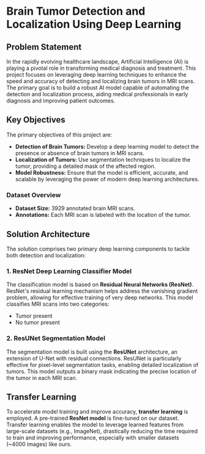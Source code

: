 # Brain Tumor Detection and Localization Using Deep Learning

## Problem Statement

In the rapidly evolving healthcare landscape, Artificial Intelligence (AI) is playing a pivotal role in transforming medical diagnosis and treatment. This project focuses on leveraging deep learning techniques to enhance the speed and accuracy of detecting and localizing brain tumors in MRI scans. The primary goal is to build a robust AI model capable of automating the detection and localization process, aiding medical professionals in early diagnosis and improving patient outcomes.

## Key Objectives

The primary objectives of this project are:

- **Detection of Brain Tumors:** Develop a deep learning model to detect the presence or absence of brain tumors in MRI scans.
- **Localization of Tumors:** Use segmentation techniques to localize the tumor, providing a detailed mask of the affected region.
- **Model Robustness:** Ensure that the model is efficient, accurate, and scalable by leveraging the power of modern deep learning architectures.

### Dataset Overview
- **Dataset Size:** 3929 annotated brain MRI scans.
- **Annotations:** Each MRI scan is labeled with the location of the tumor.

## Solution Architecture

The solution comprises two primary deep learning components to tackle both detection and localization:

### 1. **ResNet Deep Learning Classifier Model**
The classification model is based on **Residual Neural Networks (ResNet)**. ResNet's residual learning mechanism helps address the vanishing gradient problem, allowing for effective training of very deep networks. This model classifies MRI scans into two categories: 
- Tumor present
- No tumor present

### 2. **ResUNet Segmentation Model**
The segmentation model is built using the **ResUNet** architecture, an extension of U-Net with residual connections. ResUNet is particularly effective for pixel-level segmentation tasks, enabling detailed localization of tumors. This model outputs a binary mask indicating the precise location of the tumor in each MRI scan.

## Transfer Learning

To accelerate model training and improve accuracy, **transfer learning** is employed. A pre-trained **ResNet model** is fine-tuned on our dataset. Transfer learning enables the model to leverage learned features from large-scale datasets (e.g., ImageNet), drastically reducing the time required to train and improving performance, especially with smaller datasets (~4000 images) like ours.

